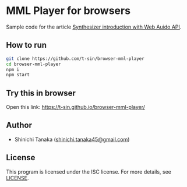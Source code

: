 # MML Player for browsers

Sample code for the article [Synthesizer introduction with Web Auido API](https://www.ubsecure.jp/blog/20201224).

## How to run

```sh
git clone https://github.com/t-sin/browser-mml-player
cd browser-mml-player
npm i
npm start
```

## Try this in browser

Open this link: https://t-sin.github.io/browser-mml-player/

## Author

- Shinichi Tanaka (<shinichi.tanaka45@gmail.com>)

## License

This program is licensed under the ISC license.
For more details, see [LICENSE](LICENSE).
